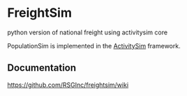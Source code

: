 FreightSim
=============

python version of national freight using activitysim core

PopulationSim is implemented in the 
[ActivitySim](https://github.com/UDST/activitysim) framework. 

## Documentation

https://github.com/RSGInc/freightsim/wiki
